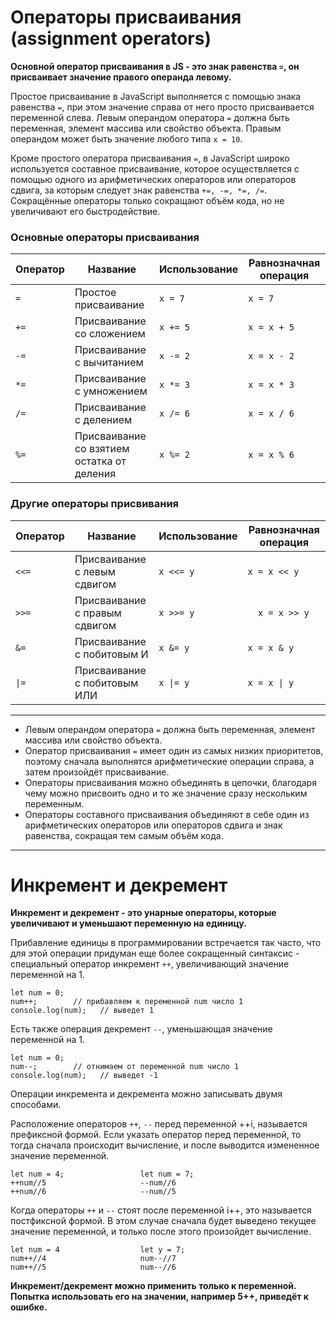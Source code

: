 # Операторы присваивания (assignment operators)

**Основной оператор присваивания в JS - это знак равенства `=`, он присваивает значение правого операнда левому.**

Простое присваивание в JavaScript выполняется с помощью знака равенства `=`, при этом значение справа от него просто присваивается переменной слева.
Левым операндом оператора `=` должна быть переменная, элемент массива или свойство объекта. Правым операндом может быть значение любого типа `x = 10`.

Кроме простого оператора присваивания `=`, в JavaScript широко используется составное присваивание, которое осуществляется с помощью одного из арифметических операторов или операторов сдвига, за которым следует знак равенства `+=, -=, *=, /=`. Сокращённые операторы только сокращают объём кода, но не увеличивают его быстродействие.

### Основные операторы присваивания

| Оператор | Название                                   | Использование | Равнозначная операция |
| -------- | ------------------------------------------ | ------------- | --------------------- |
| `=`      | Простое присваивание                       | `x = 7`       | `x = 7`               |
| `+=`     | Присваивание со сложением                  | `x += 5`      | `x = x + 5`           |
| `-=`     | Присваивание с вычитанием                  | `x -= 2`      | `x = x - 2`           |
| `*=`     | Присваивание с умножением                  | `x *= 3`      | `x = x * 3`           |
| `/=`     | Присваивание с делением                    | `x /= 6`      | `x = x / 6`           |
| `%=`     | Присваивание со взятием остатка от деления | `x %= 2`      | `x = x % 6`           |

### Другие операторы присвивания

| Оператор | Название                      | Использование | Равнозначная операция |
| -------- | ----------------------------- | ------------- | --------------------- |
| `<<=`    | Присваивание с левым сдвигом  | `x <<= y`     | `x = x << y`          |
| `>>=`    | Присваивание с правым сдвигом | `x >>= y`     | `	x = x >> y`          |
| `&=`     | Присваивание с побитовым И    | `x &= y`      | `x = x & y`           |
| `\|=`    | Присваивание с побитовым ИЛИ  | `x \|= y`     | `x = x \| y`          |

---

- Левым операндом оператора `=` должна быть переменная, элемент массива или свойство объекта.
- Оператор присваивания `=` имеет один из самых низких приоритетов, поэтому сначала выполнятся арифметические операции справа, а затем произойдёт присваивание.
- Операторы присваивания можно объединять в цепочки, благодаря чему можно присвоить одно и то же значение сразу нескольким переменным.
- Операторы составного присваивания объединяют в себе один из арифметических операторов или операторов сдвига и знак равенства, сокращая тем самым объём кода.

---

# Инкремент и декремент

**Инкремент и декремент - это унарные операторы, которые увеличивают и уменьшают переменную на единицу.**

Прибавление единицы в программировании встречается так часто, что для этой операции придуман еще более сокращенный синтаксис - специальный оператор инкремент `++`, увеличивающий значение переменной на 1.

```
let num = 0;
num++;        // прибавляем к переменной num число 1
console.log(num);   // выведет 1
```

Есть также операция декремент `--`, уменьшающая значение переменной на 1.

```
let num = 0;
num--;        // отнимаем от переменной num число 1
console.log(num);   // выведет -1
```

Операции инкремента и декремента можно записывать двумя способами.

Расположение операторов `++`, `--` перед переменной ++i, называется префиксной формой.
Если указать оператор перед переменной, то тогда сначала происходит вычисление, и после выводится измененное значение переменной.

```
let num = 4;                 let num = 7;
++num//5                     --num//6
++num//6                     --num//5
```

Когда операторы `++` и `--` стоят после переменной i++, это называется постфиксной формой.
В этом случае сначала будет выведено текущее значение переменной, и только после этого произойдет вычисление.

```
let num = 4                  let y = 7;
num++//4                     num--//7
num++//5                     num--//6
```

**Инкремент/декремент можно применить только к переменной. Попытка использовать его на значении, например 5++, приведёт к ошибке.**
